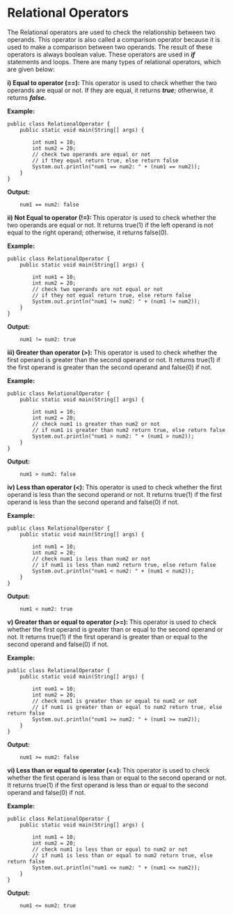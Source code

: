 # **Relational Operators**

The Relational operators are used to check the relationship between two operands. This operator is also called a comparison operator because it is used to make a comparison between two operands. The result of these operators is always boolean value. These operators are used in <i><strong>if</strong></i> statements and loops. There are many types of relational operators, which are given below:

<strong>i) Equal to operator (==): </strong>This operator is used to check whether the two operands are equal or not. If they are equal, it returns <i><strong>true</strong></i>; otherwise, it returns <i><strong>false.</strong></i>

**Example:**

    public class RelationalOperator {
        public static void main(String[] args) {
    
            int num1 = 10;
            int num2 = 20;
            // check two operands are equal or not
            // if they equal return true, else return false
            System.out.println("num1 == num2: " + (num1 == num2));
        }
    }

**Output:**
    
        num1 == num2: false

<strong>ii) Not Equal to operator (!=): </strong>This operator is used to check whether the two operands are equal or not. It returns true(1) if the left operand is not equal to the right operand; otherwise, it returns false(0).

**Example:**

    public class RelationalOperator {
        public static void main(String[] args) {
    
            int num1 = 10;
            int num2 = 20;
            // check two operands are not equal or not
            // if they not equal return true, else return false
            System.out.println("num1 != num2: " + (num1 != num2));
        }
    }

**Output:**
    
        num1 != num2: true

<strong>iii) Greater than operator (&gt;): </strong>This operator is used to check whether the first operand is greater than the second operand or not. It returns true(1) if the first operand is greater than the second operand and false(0) if not.

**Example:**

    public class RelationalOperator {
        public static void main(String[] args) {
    
            int num1 = 10;
            int num2 = 20;
            // check num1 is greater than num2 or not
            // if num1 is greater than num2 return true, else return false
            System.out.println("num1 > num2: " + (num1 > num2));
        }
    }

**Output:**
    
        num1 > num2: false

<strong>iv) Less than operator (&lt;): </strong>This operator is used to check whether the first operand is less than the second operand or not. It returns true(1) if the first operand is less than the second operand and false(0) if not.

**Example:**

    public class RelationalOperator {
        public static void main(String[] args) {
    
            int num1 = 10;
            int num2 = 20;
            // check num1 is less than num2 or not
            // if num1 is less than num2 return true, else return false
            System.out.println("num1 < num2: " + (num1 < num2));
        }
    }

**Output:**
    
        num1 < num2: true

<strong>v) Greater than or equal to operator (&gt;=): </strong>This operator is used to check whether the first operand is greater than or equal to the second operand or not. It returns true(1) if the first operand is greater than or equal to the second operand and false(0) if not.

**Example:**

    public class RelationalOperator {
        public static void main(String[] args) {
    
            int num1 = 10;
            int num2 = 20;
            // check num1 is greater than or equal to num2 or not
            // if num1 is greater than or equal to num2 return true, else return false
            System.out.println("num1 >= num2: " + (num1 >= num2));
        }
    }

**Output:**
    
        num1 >= num2: false

<strong>vi) Less than or equal to operator (&lt;=): </strong>This operator is used to check whether the first operand is less than or equal to the second operand or not. It returns true(1) if the first operand is less than or equal to the second operand and false(0) if not.

**Example:**

    public class RelationalOperator {
        public static void main(String[] args) {
    
            int num1 = 10;
            int num2 = 20;
            // check num1 is less than or equal to num2 or not
            // if num1 is less than or equal to num2 return true, else return false
            System.out.println("num1 <= num2: " + (num1 <= num2));
        }
    }

**Output:**
    
        num1 <= num2: true

        
